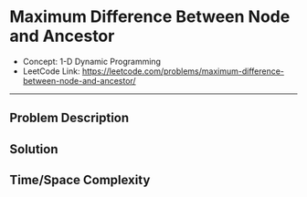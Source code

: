 # Maximum Difference Between Node and Ancestor

- Concept: 1-D Dynamic Programming
- LeetCode Link: https://leetcode.com/problems/maximum-difference-between-node-and-ancestor/

---

## Problem Description

## Solution

## Time/Space Complexity

